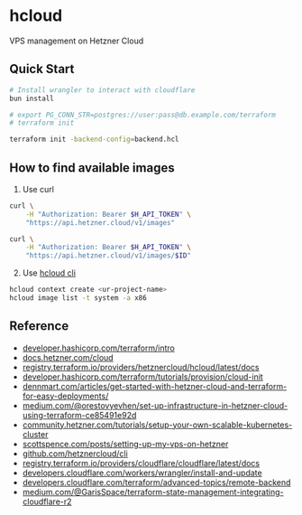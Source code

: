 # hcloud
VPS management on Hetzner Cloud

## Quick Start

```bash
# Install wrangler to interact with cloudflare
bun install

# export PG_CONN_STR=postgres://user:pass@db.example.com/terraform
# terraform init

terraform init -backend-config=backend.hcl
```

## How to find available images

1. Use curl

```bash
curl \
	-H "Authorization: Bearer $H_API_TOKEN" \
	"https://api.hetzner.cloud/v1/images"

curl \
	-H "Authorization: Bearer $H_API_TOKEN" \
	"https://api.hetzner.cloud/v1/images/$ID"
```

2. Use [hcloud cli](https://github.com/hetznercloud/cli)

```bash
hcloud context create <ur-project-name>
hcloud image list -t system -a x86
```

## Reference

- [developer.hashicorp.com/terraform/intro](https://developer.hashicorp.com/terraform/intro)
- [docs.hetzner.com/cloud](https://docs.hetzner.com/cloud)
- [registry.terraform.io/providers/hetznercloud/hcloud/latest/docs](https://registry.terraform.io/providers/hetznercloud/hcloud/latest/docs)
- [developer.hashicorp.com/terraform/tutorials/provision/cloud-init](https://developer.hashicorp.com/terraform/tutorials/provision/cloud-init)
- [dennmart.com/articles/get-started-with-hetzner-cloud-and-terraform-for-easy-deployments/](https://dennmart.com/articles/get-started-with-hetzner-cloud-and-terraform-for-easy-deployments/)
- [medium.com/@orestovyevhen/set-up-infrastructure-in-hetzner-cloud-using-terraform-ce85491e92d](https://medium.com/@orestovyevhen/set-up-infrastructure-in-hetzner-cloud-using-terraform-ce85491e92d)
- [community.hetzner.com/tutorials/setup-your-own-scalable-kubernetes-cluster](https://community.hetzner.com/tutorials/setup-your-own-scalable-kubernetes-cluster)
- [scottspence.com/posts/setting-up-my-vps-on-hetzner](https://scottspence.com/posts/setting-up-my-vps-on-hetzner)
- [github.com/hetznercloud/cli](https://github.com/hetznercloud/cli)
- [registry.terraform.io/providers/cloudflare/cloudflare/latest/docs](https://registry.terraform.io/providers/cloudflare/cloudflare/latest/docs)
- [developers.cloudflare.com/workers/wrangler/install-and-update](https://developers.cloudflare.com/workers/wrangler/install-and-update/)
- [developers.cloudflare.com/terraform/advanced-topics/remote-backend](https://developers.cloudflare.com/terraform/advanced-topics/remote-backend/)
- [medium.com/@GarisSpace/terraform-state-management-integrating-cloudflare-r2](https://medium.com/@GarisSpace/terraform-state-management-integrating-cloudflare-r2-b2e82798896d)
